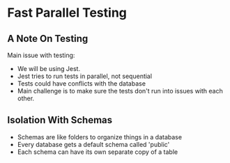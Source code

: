 # Fast Parallel Testing

## A Note On Testing

Main issue with testing:
* We will be using Jest.
* Jest tries to run tests in parallel, not sequential
* Tests could have conflicts with the database
* Main challenge is to make sure the tests don't run into issues with each other.

## Isolation With Schemas

* Schemas are like folders to organize things in a database
* Every database gets a default schema called 'public'
* Each schema can have its own separate copy of a table
